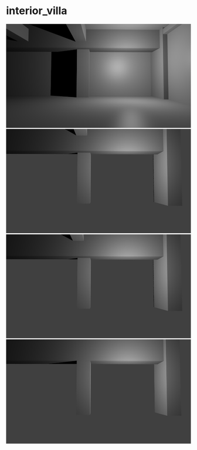# interior_villa
![Donut Project](images/im4.png)
![Donut Project](images/im3.png)
![Donut Project](images/im2.png)
![Donut Project](images/im1.png)

